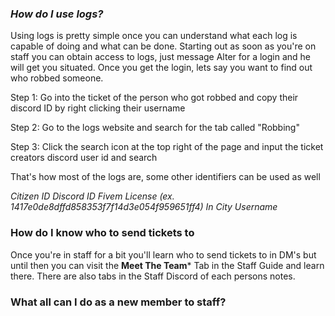### *How do I use logs?*

Using logs is pretty simple once you can understand what each log is capable of doing and what can be done. Starting out as soon as you're on staff you can obtain access to logs, just message Alter for a login and he will get you situated. Once you get the login, lets say you want to find out who robbed someone.

Step 1: Go into the ticket of the person who got robbed and copy their discord ID by right clicking their username

Step 2: Go to the logs website and search for the tab called "Robbing" 

Step 3: Click the search icon at the top right of the page and input the ticket creators discord user id and search

That's how most of the logs are, some other identifiers can be used as well

*Citizen ID*
*Discord ID*
*Fivem License (ex. 1417e0de8dffd858353f7f14d3e054f959651ff4)*
*In City Username*


### How do I know who to send tickets to

Once you're in staff for a bit you'll learn who to send tickets to in DM's but until then you can visit the **Meet The Team*** Tab in the Staff Guide and learn there. There are also tabs in the Staff Discord of each persons notes.


### What all can I do as a new member to staff?


